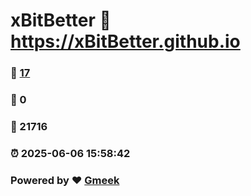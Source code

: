 # xBitBetter :link: https://xBitBetter.github.io 
### :page_facing_up: [17](https://xBitBetter.github.io/tag.html) 
### :speech_balloon: 0 
### :hibiscus: 21716 
### :alarm_clock: 2025-06-06 15:58:42 
### Powered by :heart: [Gmeek](https://github.com/Meekdai/Gmeek)
